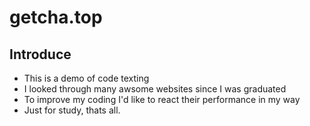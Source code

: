 # getcha.top
## Introduce
* This is a demo of code texting
* I looked through many awsome websites since I was graduated
* To improve my coding I'd like to react their performance in my way
* Just for study, thats all.
